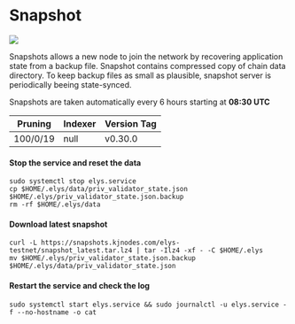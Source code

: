 # Snapshot

![](https://services.kjnodes.com/assets/images/logos/elys.png)

Snapshots allows a new node to join the network by recovering application state from a backup file. Snapshot contains compressed copy of chain data directory. To keep backup files as small as plausible, snapshot server is periodically beeing state-synced.

Snapshots are taken automatically every 6 hours starting at **08:30 UTC**

| Pruning  | Indexer | Version Tag |
| -------- | ------- | ----------- |
| 100/0/19 | null    | v0.30.0     |


#### Stop the service and reset the data <a href="#stop-the-service-and-reset-the-data" id="stop-the-service-and-reset-the-data"></a>

```
sudo systemctl stop elys.service
cp $HOME/.elys/data/priv_validator_state.json $HOME/.elys/priv_validator_state.json.backup
rm -rf $HOME/.elys/data
```

#### Download latest snapshot <a href="#download-latest-snapshot" id="download-latest-snapshot"></a>

```
curl -L https://snapshots.kjnodes.com/elys-testnet/snapshot_latest.tar.lz4 | tar -Ilz4 -xf - -C $HOME/.elys
mv $HOME/.elys/priv_validator_state.json.backup $HOME/.elys/data/priv_validator_state.json
```

#### Restart the service and check the log <a href="#restart-the-service-and-check-the-log" id="restart-the-service-and-check-the-log"></a>

```
sudo systemctl start elys.service && sudo journalctl -u elys.service -f --no-hostname -o cat
```
